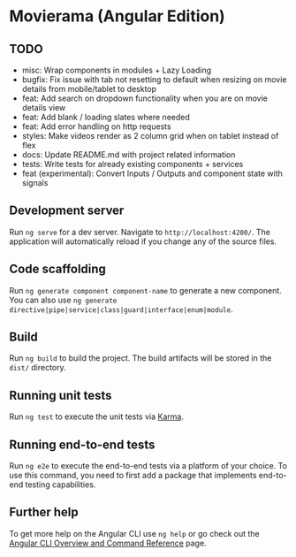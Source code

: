 # Movierama (Angular Edition)

## TODO

- misc: Wrap components in modules + Lazy Loading
- bugfix: Fix issue with tab not resetting to default when resizing on movie details from mobile/tablet to desktop
- feat: Add search on dropdown functionality when you are on movie details view
- feat: Add blank / loading slates where needed
- feat: Add error handling on http requests
- styles: Make videos render as 2 column grid when on tablet instead of flex
- docs: Update README.md with project related information
- tests: Write tests for already existing components + services
- feat (experimental): Convert Inputs / Outputs and component state with signals

## Development server

Run `ng serve` for a dev server. Navigate to `http://localhost:4200/`. The application will automatically reload if you change any of the source files.

## Code scaffolding

Run `ng generate component component-name` to generate a new component. You can also use `ng generate directive|pipe|service|class|guard|interface|enum|module`.

## Build

Run `ng build` to build the project. The build artifacts will be stored in the `dist/` directory.

## Running unit tests

Run `ng test` to execute the unit tests via [Karma](https://karma-runner.github.io).

## Running end-to-end tests

Run `ng e2e` to execute the end-to-end tests via a platform of your choice. To use this command, you need to first add a package that implements end-to-end testing capabilities.

## Further help

To get more help on the Angular CLI use `ng help` or go check out the [Angular CLI Overview and Command Reference](https://angular.io/cli) page.
